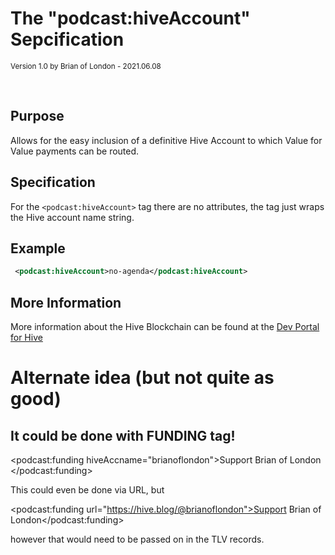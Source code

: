 

# The "podcast:hiveAccount" Sepcification

<small>Version 1.0 by Brian of London - 2021.06.08</small>

<br>

## Purpose

Allows for the easy inclusion of a definitive Hive Account to which Value for Value payments can be routed.

## Specification

For the `<podcast:hiveAccount>` tag there are no attributes, the tag just wraps the Hive account name string.

## Example

```xml
 <podcast:hiveAccount>no-agenda</podcast:hiveAccount>
```

## More Information

More information about the Hive Blockchain can be found at the [Dev Portal for Hive](https://developers.hive.io/#introduction-welcome)


# Alternate idea (but not quite as good)
## It could be done with FUNDING tag!

<podcast:funding hiveAccname="brianoflondon">Support Brian of London </podcast:funding>

This could even be done via URL, but

<podcast:funding url="https://hive.blog/@brianoflondon">Support Brian of London</podcast:funding>

however that would need to be passed on in the TLV records.